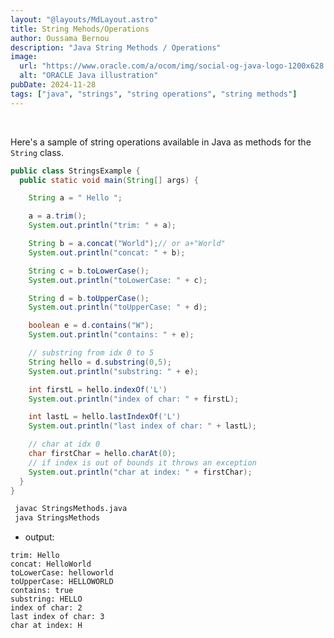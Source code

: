 ```yaml
---
layout: "@layouts/MdLayout.astro"
title: String Mehods/Operations
author: Oussama Bernou
description: "Java String Methods / Operations"
image:
  url: "https://www.oracle.com/a/ocom/img/social-og-java-logo-1200x628.jpg"
  alt: "ORACLE Java illustration"
pubDate: 2024-11-28
tags: ["java", "strings", "string operations", "string methods"]
---
```


<div class="example-body">
<br/>

Here's a sample of string operations available in Java as methods for the `String` class.

</div>

<div class="example-snippet">

```java
public class StringsExample {
  public static void main(String[] args) {

    String a = " Hello ";

    a = a.trim();
    System.out.println("trim: " + a);

    String b = a.concat("World");// or a+"World"
    System.out.println("concat: " + b);

    String c = b.toLowerCase();
    System.out.println("toLowerCase: " + c);

    String d = b.toUpperCase();
    System.out.println("toUpperCase: " + d);

    boolean e = d.contains("W");
    System.out.println("contains: " + e);

    // substring from idx 0 to 5
    String hello = d.substring(0,5);
    System.out.println("substring: " + e);

    int firstL = hello.indexOf('L')
    System.out.println("index of char: " + firstL);

    int lastL = hello.lastIndexOf('L')
    System.out.println("last index of char: " + lastL);

    // char at idx 0
    char firstChar = hello.charAt(0);
    // if index is out of bounds it throws an exception
    System.out.println("char at index: " + firstChar);
  }
}
```

```bash
 javac StringsMethods.java
 java StringsMethods
```

- output:

```text
trim: Hello
concat: HelloWorld
toLowerCase: helloworld
toUpperCase: HELLOWORLD
contains: true
substring: HELLO
index of char: 2
last index of char: 3
char at index: H
```
